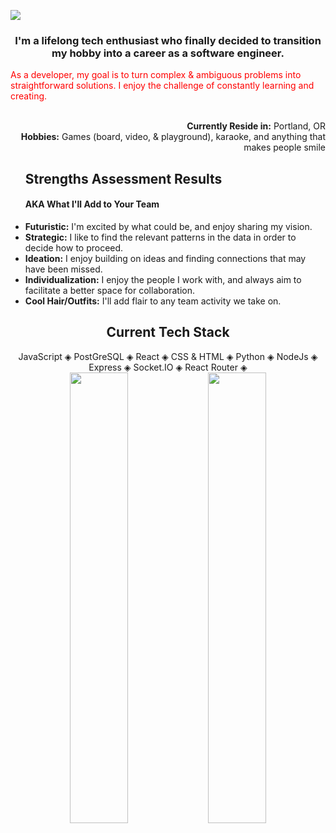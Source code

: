 
<img src="welcomepdx.png"></img>
<div aria-label="introduction-div">
  <h3 align="center">I'm a lifelong tech enthusiast who finally decided to transition my hobby into a career as a software engineer.</h3> 
  <p style="color:red" align="left">As a developer, my goal is to turn complex & ambiguous problems into straightforward solutions. I enjoy the challenge of constantly learning and creating.</p>
</div>
<br />
<div align="right" aria-label="location-and-hobbies-div">
  <strong>Currently Reside in:</strong> Portland, OR<br />
  <strong>Hobbies:</strong> Games (board, video, & playground), karaoke, and anything that makes people smile
</div>
<ul aria-labelledby="assessment-results-list">
  <h2 id="assessment-results-list">Strengths Assessment Results</h2>
  <h4>AKA What I'll Add to Your Team</h4>
  <li><strong>Futuristic:</strong> I'm excited by what could be, and enjoy sharing my vision.</li>
  <li><strong>Strategic:</strong> I like to find the relevant patterns in the data in order to decide how to proceed.</li>
  <li><strong>Ideation:</strong> I enjoy building on ideas and finding connections that may have been missed.</li>
  <li><strong>Individualization:</strong> I enjoy the people I work with, and always aim to facilitate a better space for collaboration.</li>
  <li><strong>Cool Hair/Outfits:</strong> I'll add flair to any team activity we take on.</li>
</ul>
<div align="center" aria-labelledby="tech-stack-list">
  <h2 id="tech-stack-list">Current Tech Stack</h2>
  JavaScript &#9672; PostGreSQL &#9672; React &#9672; CSS & HTML &#9672; Python &#9672; NodeJs &#9672; Express &#9672; Socket.IO &#9672; React Router &#9672;
</div>
<div aria-label="github-readme-stats" align="center" width="100%">
  <img width="43%" align="center" src="https://github-readme-stats.vercel.app/api?username=anuraghazra&show_icons=true&theme=cobalt" />
  <a href="https://github.com/anuraghazra/github-readme-stats">
    <img width="43%" align="center" src="https://github-readme-stats.vercel.app/api/top-langs/?username=bperard&layout=compact" />
  </a>
</div>

<!--
**bperard/bperard** is a ✨ _special_ ✨ repository because its `README.md` (this file) appears on your GitHub profile.

Here are some ideas to get you started:

- 🔭 I’m currently working on ...
- 🌱 I’m currently learning ...
- 👯 I’m looking to collaborate on ...
- 🤔 I’m looking for help with ...
- 💬 Ask me about ...
- 📫 How to reach me: ...
- 😄 Pronouns: ...
- ⚡ Fun fact: ...
-->
